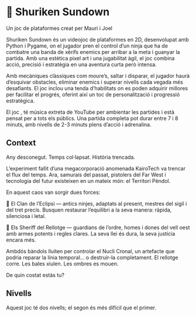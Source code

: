 <h1>🥷 Shuriken Sundown</h1>

Un joc de plataformes creat per Mauri i Joel

Shuriken Sundown és un videojoc de plataformes en 2D, desenvolupat amb Python i Pygame, on el jugador pren el control d’un ninja que ha de combatre una banda de xèrifs enemics per arribar a la meta i guanyar la partida. Amb una estètica pixel art i una jugabilitat àgil, el joc combina acció, precisió i estratègia en una aventura curta però intensa.

Amb mecàniques clàssiques com moure’s, saltar i disparar, el jugador haurà d’esquivar obstacles, eliminar enemics i superar nivells cada vegada més desafiants. El joc inclou una tenda d’habilitats on es poden adquirir millores per facilitar el progrés, oferint així un toc de personalització i progressió estratègica.

El joc , té música extreta de YouTube per ambientar les partides i està pensat per a tots els públics. Una partida completa pot durar entre 7 i 8 minuts, amb nivells de 2-3 minuts plens d’acció i adrenalina.

<h2>Context</h2>

Any desconegut. Temps col·lapsat. Història trencada.

L’experiment fallit d’una megacorporació anomenada KairoTech va trencar el flux del temps. Ara, samurais del passat, pistolers del Far West i tecnologia del futur existeixen en un mateix món: el Territori Pèndol.

En aquest caos van sorgir dues forces:

🥷 El Clan de l’Eclipsi — antics ninjes, adaptats al present, mestres del sigil i del tret precís. Busquen restaurar l’equilibri a la seva manera: ràpida, silenciosa i letal.

🤠 Els Sheriff del Rellotge — guardians de l’ordre, homes i dones del vell oest amb armes potents i regles clares. La seva llei és dura, la seva justícia encara més.

Ambdós bàndols lluiten per controlar el Nucli Cronal, un artefacte que podria reparar la línia temporal... o destruir-la completament.
El rellotge corre. Les bales xiulen. Les ombres es mouen.

De quin costat estàs tu?

<h2>Nivells</h2>

Aquest joc té dos nivells; el segon és més difícil que el primer.

